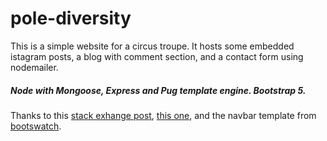 # pole-diversity

This is a simple website for a circus troupe. It hosts some embedded istagram posts, a blog with comment section, and a contact form using nodemailer.

##### Node with Mongoose, Express and Pug template engine. Bootstrap 5.

Thanks to this [stack exhange post](https://stackoverflow.com/questions/23699773/bootstrap-change-background-color-dropdown-menu), [this one](https://stackoverflow.com/questions/49225505/how-to-make-text-wrap-around-image-with-bootstrap-4-without-float), and the navbar template from [bootswatch](https://bootswatch.com/simplex/).
